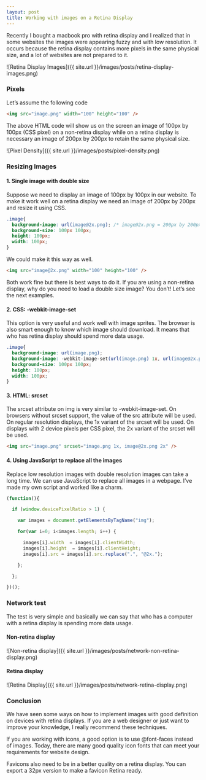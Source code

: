 ```yaml
---
layout: post
title: Working with images on a Retina Display
---
```


Recently I bought a macbook pro with retina display and I realized that in some websites the images were appearing fuzzy and with low resolution. It occurs because the retina display contains more pixels in the same physical size, and a lot of websites are not prepared to it.

![Retina Display Images]({{ site.url }}/images/posts/retina-display-images.png)

### Pixels

Let’s assume the following code

```html
<img src="image.png" width="100" height="100" />
```

The above HTML code will show us on the screen an image of 100px by 100px (CSS pixel) on a non-retina display while on a retina display is necessary an image of 200px by 200px to retain the same physical size.

![Pixel Density]({{ site.url }}/images/posts/pixel-density.png)

### Resizing Images

#### 1. Single image with double size

Suppose we need to display an image of 100px by 100px in our website. To make it work well on a retina display we need an image of 200px by 200px and resize it using CSS.

```css
.image{
  background-image: url(image@2x.png); /* image@2x.png = 200px by 200px */
  background-size: 100px 100px;
  height: 100px;
  width: 100px;
}
```

We could make it this way as well.

```html
<img src="image@2x.png" width="100" height="100" />
```

Both work fine but there is best ways to do it. If you are using a non-retina display, why do you need to load a double size image? You don’t! Let’s see the next examples.

#### 2. CSS: -webkit-image-set

This option is very useful and work well with image sprites. The browser is also smart enough to know which image should download. It means that who has retina display should spend more data usage.

```css
.image{
  background-image: url(image.png);
  background-image: -webkit-image-set(url(image.png) 1x, url(image@2x.png) 2x);
  background-size: 100px 100px;
  height: 100px;
  width: 100px;
}
```

#### 3. HTML: srcset

The srcset attribute on img is very similar to -webkit-image-set. On browsers without srcset support, the value of the src attribute will be used. On regular resolution displays, the 1x variant of the srcset will be used. On displays with 2 device pixels per CSS pixel, the 2x variant of the srcset will be used.

```html
<img src="image.png" srcset="image.png 1x, image@2x.png 2x" />
```

#### 4. Using JavaScript to replace all the images

Replace low resolution images with double resolution images can take a long time. We can use JavaScript to replace all images in a webpage. I’ve made my own script and worked like a charm.

```javascript
(function(){

  if (window.devicePixelRatio > 1) {

    var images = document.getElementsByTagName("img");

    for(var i=0; i<images.length; i++) {

      images[i].width  = images[i].clientWidth;
      images[i].height  = images[i].clientHeight;
      images[i].src = images[i].src.replace(".", "@2x.");

    };

  };

})();
```

### Network test

The test is very simple and basically we can say that who has a computer with a retina display is spending more data usage.

#### Non-retina display

![Non-retina display]({{ site.url }}/images/posts/network-non-retina-display.png)

#### Retina display

![Retina Display]({{ site.url }}/images/posts/network-retina-display.png)

### Conclusion

We have seen some ways on how to implement images with good definition on devices with retina displays. If you are a web designer or just want to improve your knowledge, I really recommend these techniques.

If you are working with icons, a good option is to use @font-faces instead of images. Today, there are many good quality icon fonts that can meet your requirements for website design.

Favicons also need to be in a better quality on a retina display. You can export a 32px version to make a favicon Retina ready.